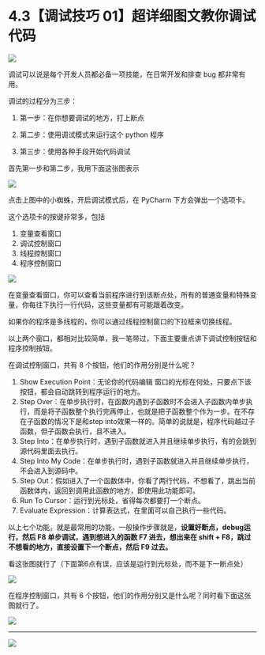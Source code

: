 # 4.3【调试技巧 01】超详细图文教你调试代码

![](http://image.iswbm.com/20200804124133.png)

调试可以说是每个开发人员都必备一项技能，在日常开发和排查 bug 都非常有用。

调试的过程分为三步：

1. 第一步：在你想要调试的地方，打上断点

2. 第二步：使用调试模式来运行这个 python 程序
3. 第三步：使用各种手段开始代码调试

首先第一步和第二步，我用下面这张图表示

![](http://image.iswbm.com/20200823134911.png)

点击上图中的小蜘蛛，开启调试模式后，在 PyCharm 下方会弹出一个选项卡。

这个选项卡的按键非常多，包括

1. 变量查看窗口
2. 调试控制窗口
3. 线程控制窗口
4. 程序控制窗口

![](http://image.iswbm.com/20200823140008.png)

在变量查看窗口，你可以查看当前程序进行到该断点处，所有的普通变量和特殊变量，你每往下执行一行代码，这些变量都有可能跟着改变。

如果你的程序是多线程的，你可以通过线程控制窗口的下拉框来切换线程。

以上两个窗口，都相对比较简单，我一笔带过，下面主要重点讲下调试控制按钮和程序控制按钮。

在调试控制窗口，共有 8 个按钮，他们的作用分别是什么呢？

1. Show Execution Point：无论你的代码编辑 窗口的光标在何处，只要点下该按钮，都会自动跳转到程序运行的地方。
2. Step Over：在单步执行时，在函数内遇到子函数时不会进入子函数内单步执行，而是将子函数整个执行完再停止，也就是把子函数整个作为一步。在不存在子函数的情况下是和step into效果一样的。简单的说就是，程序代码越过子函数，但子函数会执行，且不进入。
3. Step Into：在单步执行时，遇到子函数就进入并且继续单步执行，有的会跳到源代码里面去执行。
4. Step Into My Code：在单步执行时，遇到子函数就进入并且继续单步执行，不会进入到源码中。
5. Step Out：假如进入了一个函数体中，你看了两行代码，不想看了，跳出当前函数体内，返回到调用此函数的地方，即使用此功能即可。
6. Run To Cursor：运行到光标处，省得每次都要打一个断点。
7. Evaluate Expression：计算表达式，在里面可以自己执行一些代码。

以上七个功能，就是最常用的功能，一般操作步骤就是，**设置好断点，debug运行，然后 F8 单步调试，遇到想进入的函数 F7 进去，想出来在 shift + F8，跳过不想看的地方，直接设置下一个断点，然后 F9 过去。**

看这张图就行了（下面第6点有误，应该是运行到光标处，而不是下一断点处）

![](http://image.iswbm.com/20200823143211.png)

在程序控制窗口，共有 6 个按钮，他们的作用分别又是什么呢？同时看下面这张图就行了。

![](http://image.iswbm.com/20200823143535.png)



---

![](http://image.iswbm.com/20200607174235.png)